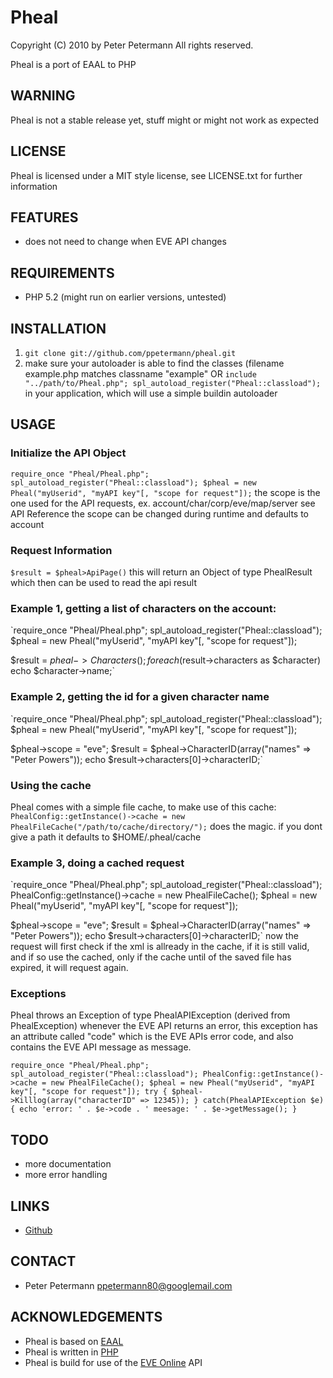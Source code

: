 # Pheal

Copyright (C) 2010 by Peter Petermann
All rights reserved.

Pheal is a port of EAAL to PHP

## WARNING
Pheal is not a stable release yet,
stuff might or might not work as expected

## LICENSE
Pheal is licensed under a MIT style license, see LICENSE.txt
for further information

## FEATURES
- does not need to change when EVE API changes

## REQUIREMENTS
- PHP 5.2 (might run on earlier versions, untested)


## INSTALLATION
1. `git clone git://github.com/ppetermann/pheal.git`
2. make sure your autoloader is able to find the classes
   (filename example.php matches classname "example" OR
   `include "../path/to/Pheal.php"; spl_autoload_register("Pheal::classload");`
   in your application, which will use a simple buildin autoloader

## USAGE

### Initialize the API Object
`require_once "Pheal/Pheal.php";
spl_autoload_register("Pheal::classload");
$pheal = new Pheal("myUserid", "myAPI key"[, "scope for request"]);`
the scope is the one used for the API requests, ex. account/char/corp/eve/map/server see API Reference the scope can be changed during runtime and defaults to account

### Request Information
`$result = $pheal>ApiPage()`
this will return an Object of type PhealResult which then can be used to read the api result

### Example 1, getting a list of characters on the account:
`require_once "Pheal/Pheal.php";
spl_autoload_register("Pheal::classload");
$pheal = new Pheal("myUserid", "myAPI key"[, "scope for request"]);

$result = $pheal->Characters();
foreach($result->characters as $character)
   echo $character->name;`

### Example 2, getting the id for a given character name
`require_once "Pheal/Pheal.php";
spl_autoload_register("Pheal::classload");
$pheal = new Pheal("myUserid", "myAPI key"[, "scope for request"]);

$pheal->scope = "eve";
$result = $pheal->CharacterID(array("names" => "Peter Powers"));
echo $result->characters[0]->characterID;`

### Using the cache
Pheal comes with a simple file cache, to make use of this cache:
`PhealConfig::getInstance()->cache = new PhealFileCache("/path/to/cache/directory/");`
does the magic. if you dont give a path it defaults to $HOME/.pheal/cache

### Example 3, doing a cached request
`require_once "Pheal/Pheal.php";
spl_autoload_register("Pheal::classload");
PhealConfig::getInstance()->cache = new PhealFileCache();
$pheal = new Pheal("myUserid", "myAPI key"[, "scope for request"]);

$pheal->scope = "eve";
$result = $pheal->CharacterID(array("names" => "Peter Powers"));
echo $result->characters[0]->characterID;`
now the request will first check if the xml is allready in the cache, if it is still valid, and if so use the cached, only if the cache until of the saved file has expired, it will request again.

### Exceptions
Pheal throws an Exception of type PhealAPIException (derived from PhealException)
whenever the EVE API returns an error, this exception has an attribute called "code"
which is the EVE APIs error code, and also contains the EVE API message as message.

`require_once "Pheal/Pheal.php";
spl_autoload_register("Pheal::classload");
PhealConfig::getInstance()->cache = new PhealFileCache();
$pheal = new Pheal("myUserid", "myAPI key"[, "scope for request"]);
try {
   $pheal->Killlog(array("characterID" => 12345));
} catch(PhealAPIException $e) {
   echo 'error: ' . $e->code . ' meesage: ' . $e->getMessage();
}`


## TODO
- more documentation
- more error handling

## LINKS
- [Github](http://github.com/ppetermann/pheal)

## CONTACT
- Peter Petermann <ppetermann80@googlemail.com>

## ACKNOWLEDGEMENTS
- Pheal is based on [EAAL](http://github.com/ppetermann/eaal)
- Pheal is written in [PHP](http://php.net)
- Pheal is build for use of the [EVE Online](http://eveonline.com) API